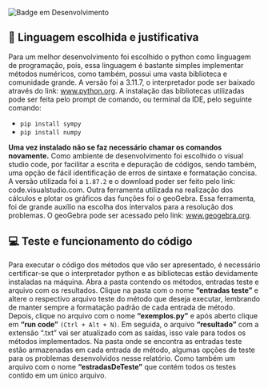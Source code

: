 ![Badge em Desenvolvimento](http://img.shields.io/static/v1?label=STATUS&message=%20CONCLUIDO&color=GREEN&style=for-the-badge)
<p>

## :hammer: Linguagem escolhida e justificativa

Para um melhor desenvolvimento foi escolhido o python como linguagem de programação, pois, essa linguagem é bastante simples implementar métodos numéricos, como também, possui uma vasta biblioteca e comunidade grande. A versão foi a 3.11.7, o interpretador pode ser baixado através do link: www.python.org.
A instalação das bibliotecas utilizadas pode ser feita pelo prompt de comando, ou terminal da IDE, pelo seguinte comando:

- `pip install sympy`
- `pip install numpy`

**Uma vez instalado não se faz necessário chamar os comandos novamente.**
Como ambiente de desenvolvimento foi escolhido o visual studio code, por facilitar a escrita e depuração de códigos, sendo também, uma opção de fácil identificação de erros de sintaxe e formatação concisa. A versão utilizada foi a `1.87.2` e o download poder ser feito pelo link: code.visualstudio.com. 
Outra ferramenta utilizada na realização dos cálculos e plotar os gráficos das funções foi o geoGebra. Essa ferramenta, foi de grande auxílio na escolha dos intervalos para a resolução dos problemas. O geoGebra pode ser acessado pelo link: www.geogebra.org.

## :computer: Teste e funcionamento do código

Para executar o código dos métodos que vão ser apresentado, é necessário certificar-se que o interpretador python e as bibliotecas estão devidamente instaladas na máquina.
Abra a pasta contendo os métodos, entradas teste e arquivo com os resultados. Clique na pasta com o nome **“entradas teste”** e altere o respectivo arquivo teste do método que deseja executar, lembrando de manter sempre a formatação padrão de cada entrada de método. Depois, clique no arquivo com o nome **“exemplos.py”** e após aberto clique em **“run code”** `(Ctrl + Alt + N)`. Em seguida, o arquivo **“resultado”** com a extensão “.txt” vai ser atualizado com as saídas, isso vale para todos os métodos implementados.
Na pasta onde se encontra as entradas teste estão armazenadas em cada entrada de método, algumas opções de teste para os problemas desenvolvidos nesse relatório. Como também um arquivo com o nome **“estradasDeTeste”** que contém todos os testes contido em um único arquivo.
